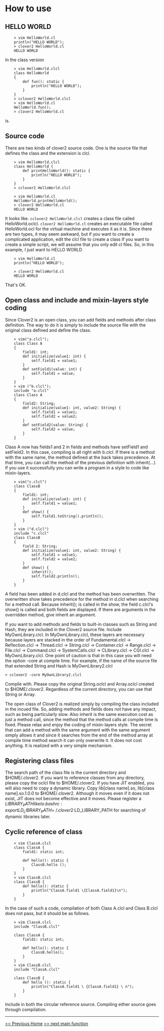 # How to use

## HELLO WORLD

```
    > vim HelloWorld.cl
    println("HELLO WORLD");
    > clover2 HelloWorld.cl
    HELLO WORLD
```

In the class version
```
    > vim HelloWorld.clcl
    class HelloWorld
    {
        def fun(): static {
            println("HELLO WORLD");
        }
    }
    > cclover2 HelloWorld.clcl
    > vim HelloWorld.cl
    HelloWorld.fun();
    > clover2 HelloWorld.cl
```
is. 

## Source code

There are two kinds of clover2 source code. One is the source file that defines the class and the extension is clcl.
```
    > vim HelloWorld.clcl
    class HelloWorld {
        def printHelloWorld(): static {
            println("HELLO WORLD");
        }
    }
    > cclover2 HelloWorld.clcl

    > vim HelloWorld.cl
    HelloWorld.printHelloWorld();
    > clover2 HelloWorld.cl
    HELLO WORLD
```
It looks like. `cclover2 HelloWorld.clcl` creates a class file called HelloWorld.oclcl.
`clover2 HelloWorld.cl` creates an executable file called HelloWorld.ocl for the virtual machine and executes it as it is.
Since there are two types, it may seem awkward, but if you want to create a complicated application, edit the clcl file to create a class
If you want to create a simple script, we will assume that you only edit cl files.
So, in this example, I just want to HELLO WORLD
```
    > vim HelloWorld.cl
    println("HELLO WORLD");

    > clover2 HelloWorld.cl
    HELLO WORLD
```
That's OK.

## Open class and include and mixin-layers style coding

Since Clover2 is an open class, you can add fields and methods after class definition. The way to do it is simply to include the source file with the original class defined and define the class.
```
    > vim("a.clcl");
    class Class A
    {
        field1: int;
        def initialize(value1: int) {
            self.field1 = value1;
        }
        def setField1(value: int) {
            self.field1 = value;
        }
    }
    > vim ("b.clcl");
    include "a.clcl"
    class Class A
    {
        field2: String;
        def initialize(value1: int, value2: String) {
            self.field1 = value1;
            self.field2 = value2;
        }
        def setField2(value: String) {
            self.field2 = value;
        }
    }
```
Class A now has fields1 and 2 in fields and methods have setField1 and setField2. In this case, compiling is all right with b.clcl. If there is a method with the same name, the method defined at the back takes precedence. At that time, you can call the method of the previous definition with inherit(...). If you use it successfully you can write a program in a style to code like mixin-layers.
```
    > vim("c.clcl")
    class ClassB
    {
        field1: int;
        def initialize(value1: int) {
            self.field1 = value1;
        }
        def show() {
            self.field1.toString().println();
        }
    }
    > vim ("d.clcl")
    include "c.clcl"
    class ClassB
    {
        field 2: String;
        def initialize(value1: int, value2: String) {
            self.field1 = value1;
            self.field2 = value2;
        }
        def show() {
            inherit();
            self.field2.println();
        }
    }
```
A field has been added in d.clcl and the method has been overwritten. The overwritten show takes precedence for the method in d.clcl when searching for a method call. Because inherit(); is called in the show, the field c.clcl's show() is called and both fields are displayed. If there are arguments in the overridden method, give inherit an argument. <br>

If you want to add methods and fields to built-in classes such as String and Hash, they are included in the Clover2 source file. Include MyOwnLibrary.clcl. In MyOwnLibrary.clcl, these layers are necessary because layers are stacked in the order of Fundamental.clcl → Reflection.clcl → Thread.clcl → String.clcl → Container.clcl → Range.clcl → File.clcl → Command.clcl → SystemCalls.clcl → CLibrary.clcl → CGI.clcl → MyOwnLibrary.clcl.
One point of caution is that in this case you will need the option -core at compile time.
For example, if the name of the source file that extended String and Hash is MyOwnLibrary2.clcl

```
> cclover2 -core MyOwnLibrary2.clcl
```

Compile with. Please copy the original String.oclcl and Array.oclcl created to $HOME/.clover2. Regardless of the current directory, you can use that String or Array.

The open class of Clover2 is realized simply by compiling the class included in the incued file. So, adding methods and fields does not have any impact, such as being particularly slow. Also inherit is the same execution cost as just a method call, since the method that the method calls at compile time is fixed. Please relax and enjoy the coding of mixin-layers style. The secret that can add a method with the same argument with the same argument simply allows it and since it searches from the end of the method array at compile time method search it can only overwrite it. It does not cost anything. It is realized with a very simple mechanism.

## Registering class files

The search path of the class file is the current directory and $HOME/.clover2. If you want to reference classes from any directory, please copy the oclcl file to $HOME/.clover2. If you have JIT enabled, you will also need to copy a dynamic library. Copy lib[class name].so, lib[class name].so.1.0.0 to $HOME/.clover2. Although it moves even if it does not exist, JIT does not become effective and it moves. Please register a $LIBRARY_PATH like to .bashrc: export LD_LIBRARY_PATH=~/.clover2:$LD_LIBRARY_PATH for searching of dynamic libraries later.

## Cyclic reference of class
```
    > vim ClassA.clcl
    class ClassA {
        field1: static int;

        def hello(): static {
            ClassB.hello ();
        }
    }
    > vim ClassB.clcl
    class ClassB {
        def hello(): static {
            println("ClassA.field1 \{ClassA.field1}\n");
        }
    }
```
In the case of such a code, compilation of both Class A.clcl and Class B.clcl does not pass, but it should be as follows.
```
    > vim ClassA.clcl
    include "ClassB.clcl"

    class ClassA {
        field1: static int;

        def hello(): static {
            ClassB.hello();
        }
    }
    > vim ClassB.clcl
    include "ClassA.clcl"

    class ClassB {
        def hello (): static {
            println("ClassA.field1 \ {ClassA.field1} \ n");
        }
    }
```
Include in both the circular reference source. Compiling either source goes through compilation.

----

[<< Previous Home](Home-en) [>> next main function](feature-en)

